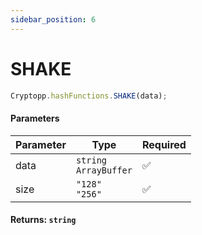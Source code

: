 ```yaml
---
sidebar_position: 6
---
```


# SHAKE

```js
Cryptopp.hashFunctions.SHAKE(data);
```

#### Parameters

| Parameter | Type                      | Required |
| --------- | ------------------------- | -------- |
| data      | `string` <br/> `ArrayBuffer`  | ✅       |
| size      | `"128"`  <br/> `"256"`        | ✅       |

#### Returns: `string`
